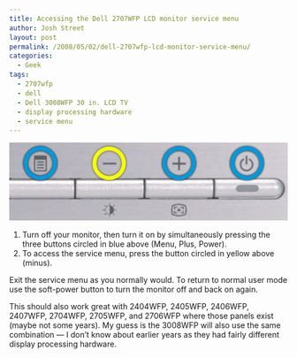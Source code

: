 ```yaml
---
title: Accessing the Dell 2707WFP LCD monitor service menu
author: Josh Street
layout: post
permalink: /2008/05/02/dell-2707wfp-lcd-monitor-service-menu/
categories:
  - Geek
tags:
  - 2707wfp
  - dell
  - Dell 3008WFP 30 in. LCD TV
  - display processing hardware
  - service menu
---
```

![Dell 2707WFP service menu][1]

1.  Turn off your monitor, then turn it on by simultaneously pressing the three buttons circled in blue above (Menu, Plus, Power).
2.  To access the service menu, press the button circled in yellow above (minus).

Exit the service menu as you normally would. To return to normal user mode use the soft-power button to turn the monitor off and back on again.

This should also work great with 2404WFP, 2405WFP, 2406WFP, 2407WFP, 2704WFP, 2705WFP, and 2706WFP where those panels exist (maybe not some years). My guess is the 3008WFP will also use the same combination &#8212; I don&#8217;t know about earlier years as they had fairly different display processing hardware.

 [1]: /blog/wp-content/2008/05/service-menu-dell-2707wfp.jpg